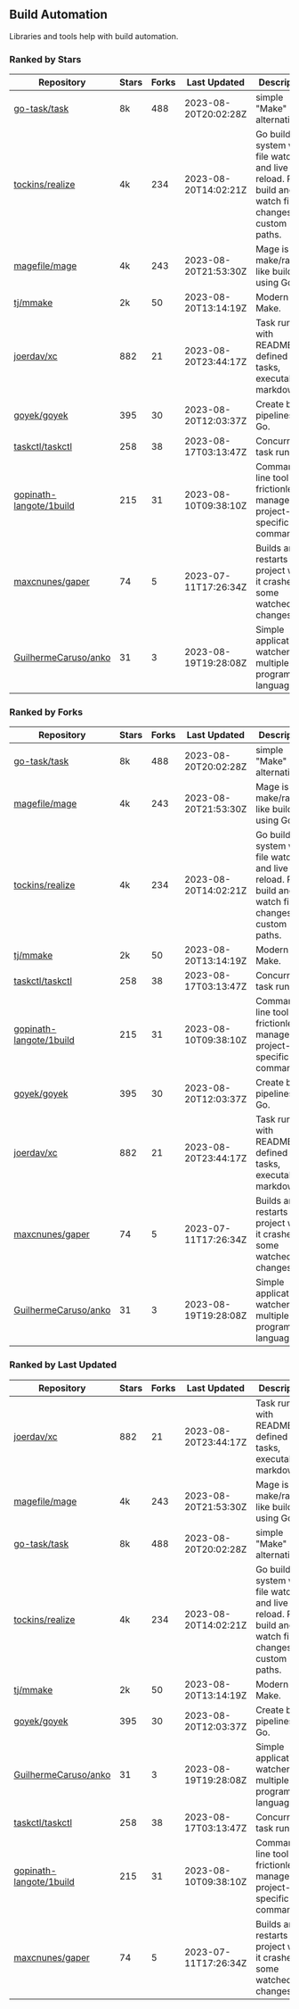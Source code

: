 ## Build Automation

Libraries and tools help with build automation.

### Ranked by Stars

| Repository | Stars | Forks | Last Updated | Description | 
|------------|-------|-------|--------------|-------------|
| [go-task/task](https://github.com/go-task/task) | 8k | 488 | 2023-08-20T20:02:28Z |  simple "Make" alternative. |
| [tockins/realize](https://github.com/tockins/realize) | 4k | 234 | 2023-08-20T14:02:21Z |  Go build a system with file watchers and live to reload. Run, build and watch file changes with custom paths. |
| [magefile/mage](https://github.com/magefile/mage) | 4k | 243 | 2023-08-20T21:53:30Z |  Mage is a make/rake-like build tool using Go. |
| [tj/mmake](https://github.com/tj/mmake) | 2k | 50 | 2023-08-20T13:14:19Z |  Modern Make. |
| [joerdav/xc](https://github.com/joerdav/xc) | 882 | 21 | 2023-08-20T23:44:17Z |  Task runner with README.md defined tasks, executable markdown. |
| [goyek/goyek](https://github.com/goyek/goyek) | 395 | 30 | 2023-08-20T12:03:37Z |  Create build pipelines in Go. |
| [taskctl/taskctl](https://github.com/taskctl/taskctl) | 258 | 38 | 2023-08-17T03:13:47Z |  Concurrent task runner. |
| [gopinath-langote/1build](https://github.com/gopinath-langote/1build) | 215 | 31 | 2023-08-10T09:38:10Z |  Command line tool to frictionlessly manage project-specific commands. |
| [maxcnunes/gaper](https://github.com/maxcnunes/gaper) | 74 | 5 | 2023-07-11T17:26:34Z |  Builds and restarts a Go project when it crashes or some watched file changes. |
| [GuilhermeCaruso/anko](https://github.com/GuilhermeCaruso/anko) | 31 | 3 | 2023-08-19T19:28:08Z |  Simple application watcher for multiple programming languages. |

### Ranked by Forks

| Repository | Stars | Forks | Last Updated | Description | 
|------------|-------|-------|--------------|-------------|
| [go-task/task](https://github.com/go-task/task) | 8k | 488 | 2023-08-20T20:02:28Z |  simple "Make" alternative. |
| [magefile/mage](https://github.com/magefile/mage) | 4k | 243 | 2023-08-20T21:53:30Z |  Mage is a make/rake-like build tool using Go. |
| [tockins/realize](https://github.com/tockins/realize) | 4k | 234 | 2023-08-20T14:02:21Z |  Go build a system with file watchers and live to reload. Run, build and watch file changes with custom paths. |
| [tj/mmake](https://github.com/tj/mmake) | 2k | 50 | 2023-08-20T13:14:19Z |  Modern Make. |
| [taskctl/taskctl](https://github.com/taskctl/taskctl) | 258 | 38 | 2023-08-17T03:13:47Z |  Concurrent task runner. |
| [gopinath-langote/1build](https://github.com/gopinath-langote/1build) | 215 | 31 | 2023-08-10T09:38:10Z |  Command line tool to frictionlessly manage project-specific commands. |
| [goyek/goyek](https://github.com/goyek/goyek) | 395 | 30 | 2023-08-20T12:03:37Z |  Create build pipelines in Go. |
| [joerdav/xc](https://github.com/joerdav/xc) | 882 | 21 | 2023-08-20T23:44:17Z |  Task runner with README.md defined tasks, executable markdown. |
| [maxcnunes/gaper](https://github.com/maxcnunes/gaper) | 74 | 5 | 2023-07-11T17:26:34Z |  Builds and restarts a Go project when it crashes or some watched file changes. |
| [GuilhermeCaruso/anko](https://github.com/GuilhermeCaruso/anko) | 31 | 3 | 2023-08-19T19:28:08Z |  Simple application watcher for multiple programming languages. |

### Ranked by Last Updated

| Repository | Stars | Forks | Last Updated | Description | 
|------------|-------|-------|--------------|-------------|
| [joerdav/xc](https://github.com/joerdav/xc) | 882 | 21 | 2023-08-20T23:44:17Z |  Task runner with README.md defined tasks, executable markdown. |
| [magefile/mage](https://github.com/magefile/mage) | 4k | 243 | 2023-08-20T21:53:30Z |  Mage is a make/rake-like build tool using Go. |
| [go-task/task](https://github.com/go-task/task) | 8k | 488 | 2023-08-20T20:02:28Z |  simple "Make" alternative. |
| [tockins/realize](https://github.com/tockins/realize) | 4k | 234 | 2023-08-20T14:02:21Z |  Go build a system with file watchers and live to reload. Run, build and watch file changes with custom paths. |
| [tj/mmake](https://github.com/tj/mmake) | 2k | 50 | 2023-08-20T13:14:19Z |  Modern Make. |
| [goyek/goyek](https://github.com/goyek/goyek) | 395 | 30 | 2023-08-20T12:03:37Z |  Create build pipelines in Go. |
| [GuilhermeCaruso/anko](https://github.com/GuilhermeCaruso/anko) | 31 | 3 | 2023-08-19T19:28:08Z |  Simple application watcher for multiple programming languages. |
| [taskctl/taskctl](https://github.com/taskctl/taskctl) | 258 | 38 | 2023-08-17T03:13:47Z |  Concurrent task runner. |
| [gopinath-langote/1build](https://github.com/gopinath-langote/1build) | 215 | 31 | 2023-08-10T09:38:10Z |  Command line tool to frictionlessly manage project-specific commands. |
| [maxcnunes/gaper](https://github.com/maxcnunes/gaper) | 74 | 5 | 2023-07-11T17:26:34Z |  Builds and restarts a Go project when it crashes or some watched file changes. |

